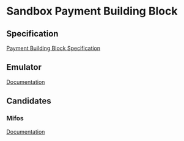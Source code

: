 # Sandbox Payment Building Block

## Specification
[Payment Building Block Specification](https://github.com/GovStackWorkingGroup/bb-payments)

## Emulator
[Documentation](./emulator/docs/1-main.md)

## Candidates

### Mifos
[Documentation](https://vladi-1.gitbook.io/paymenthub/)